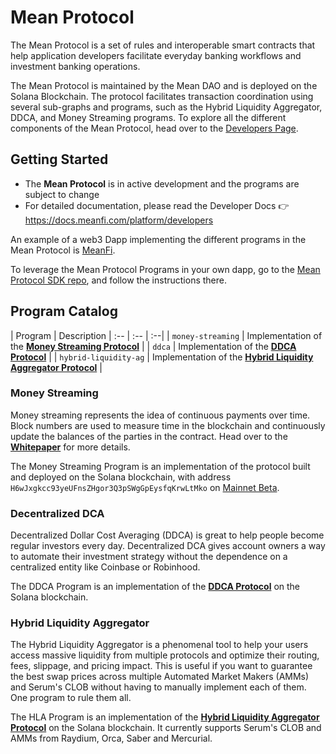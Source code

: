 # Mean Protocol

The Mean Protocol is a set of rules and interoperable smart contracts that help application developers facilitate everyday banking workflows and investment banking operations.  

The Mean Protocol is maintained by the Mean DAO and is deployed on the Solana Blockchain. The protocol facilitates transaction coordination using several sub-graphs and programs, such as the Hybrid Liquidity Aggregator, DDCA, and Money Streaming programs. To explore all the different components of the Mean Protocol, head over to the [Developers Page](https://docs.meanfi.com/platform/developers).

## Getting Started

* The **Mean Protocol** is in active development and the programs are subject to change
* For detailed documentation, please read the Developer Docs 👉 https://docs.meanfi.com/platform/developers

An example of a web3 Dapp implementing the different programs in the Mean Protocol is [MeanFi](https://meanfi.com).

To leverage the Mean Protocol Programs in your own dapp, go to the [Mean Protocol SDK repo](https://github.com/mean-dao/mean-sdk), and follow the instructions there.

## Program Catalog

| Program | Description 
| :-- | :-- | :--|
| `money-streaming` | Implementation of the **[Money Streaming Protocol](https://docs.meanfi.com/platform/specifications/money-streaming-protocol)** | 
| `ddca` | Implementation of the **[DDCA Protocol]()** | 
| `hybrid-liquidity-ag` | Implementation of the **[Hybrid Liquidity Aggregator Protocol]()** | 


### Money Streaming

Money streaming represents the idea of continuous payments over time. Block numbers are used to measure time in the blockchain and continuously update the balances of the parties in the contract. Head over to the **[Whitepaper](https://docs.meanfi.com/platform/specifications/money-streaming-protocol)** for more details.

The Money Streaming Program is an implementation of the protocol built and deployed on the Solana blockchain, with address `H6wJxgkcc93yeUFnsZHgor3Q3pSWgGpEysfqKrwLtMko` on [Mainnet Beta](https://explorer.solana.com/address/H6wJxgkcc93yeUFnsZHgor3Q3pSWgGpEysfqKrwLtMko).

### Decentralized DCA

Decentralized Dollar Cost Averaging (DDCA) is great to help people become regular investors every day. Decentralized DCA gives account owners a way to automate their investment strategy without the dependence on a centralized entity like Coinbase or Robinhood.

The DDCA Program is an implementation of the **[DDCA Protocol]()** on the Solana blockchain.


### Hybrid Liquidity Aggregator

The Hybrid Liquidity Aggregator is a phenomenal tool to help your users access massive liquidity from multiple protocols and optimize their routing, fees, slippage, and pricing impact. This is useful if you want to guarantee the best swap prices across multiple Automated Market Makers (AMMs) and Serum's CLOB without having to manually implement each of them. One program to rule them all.

The HLA Program is an implementation of the **[Hybrid Liquidity Aggregator Protocol]()** on the Solana blockchain. It currently supports Serum's CLOB and AMMs from Raydium, Orca, Saber and Mercurial.
